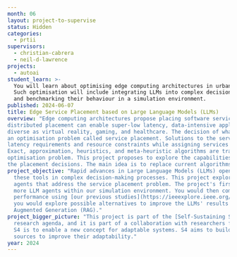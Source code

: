 ```yaml
---
month: 06
layout: project-to-supervise
status: Hidden
categories:
  - prtii
supervisors:
  - christian-cabrera
  - neil-d-lawrence
projects:
  - autoai
student_learn: >-
  You will learn about optimising edge computing architectures in urban environments.
  Such optimisation will include integrating LLMs into complex decision-making processes, 
  and benchmarking their behaviour in a simulation environment.
published: 2024-06-07
title: Edge Service Placement based on Large Language Models (LLMs)
overview: "Edge computing architectures propose placing software services closer to end users. This
distributed placement can enable super-low latency, data-intensive applications that can benefit domains as
diverse as virtual reality, gaming, and healthcare. The decision of what services to deploy in which edge is
an optimisation problem called service placement. Solutions to the service placement problem must consider
latency requirements and resource constraints while assigning services to edge servers in an automatic fashion.
Exact, approximation, heuristics, and meta-heuristic algorithms are traditional approaches to solving such an
optimisation problem. This project proposes to explore the capabilities of Large Language Models (LLMs) to make
the placement decisions. The main idea is to replace current algorithms with a LLM-based agent."
project_objective: "Rapid advances in Large Language Models (LLMs) open new opportunities to include 
  these tools in complex decision-making processes. This project explores the inclusion of LLMs as software 
  agents that address the service placement problem. The project's first step would be integrating one or 
  more LLM agents within our simulation environment. You would then compare the LLMs-based service placement 
  performance using [our previous studies](https://ieeexplore.ieee.org/abstract/document/9681330). Finally, 
  you would explore possible alternatives to improve the LLMs' results with techniques such as Retrieved 
  Augmented Generation (RAG)."
project_bigger_picture: "This project is part of the [Self-Sustaining Software Systems (S4)](https://arxiv.org/abs/2401.11370) 
  research agenda, and it is part of a collaboration with researchers from Trinity College Dublin. The goal behind 
  S4 is to enable a new concept for adaptable systems. S4 aims to build knowledge loops between different knowledge
  sources to improve their adaptability."
year: 2024
---
```

